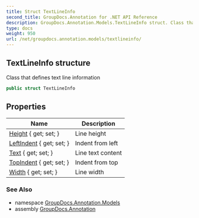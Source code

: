 ```yaml
---
title: Struct TextLineInfo
second_title: GroupDocs.Annotation for .NET API Reference
description: GroupDocs.Annotation.Models.TextLineInfo struct. Class that defines text line information
type: docs
weight: 950
url: /net/groupdocs.annotation.models/textlineinfo/
---
```

## TextLineInfo structure

Class that defines text line information

```csharp
public struct TextLineInfo
```

## Properties

| Name | Description |
| --- | --- |
| [Height](../../groupdocs.annotation.models/textlineinfo/height/) { get; set; } | Line height |
| [LeftIndent](../../groupdocs.annotation.models/textlineinfo/leftindent/) { get; set; } | Indent from left |
| [Text](../../groupdocs.annotation.models/textlineinfo/text/) { get; set; } | Line text content |
| [TopIndent](../../groupdocs.annotation.models/textlineinfo/topindent/) { get; set; } | Indent from top |
| [Width](../../groupdocs.annotation.models/textlineinfo/width/) { get; set; } | Line width |

### See Also

* namespace [GroupDocs.Annotation.Models](../../groupdocs.annotation.models/)
* assembly [GroupDocs.Annotation](../../)


